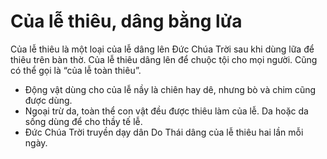 # Của lễ thiêu, dâng bằng lửa

Của lễ thiêu là một loại của lễ dâng lên Đức Chúa Trời sau khi dùng lữa để thiêu trên bàn thờ.  Của lễ thiêu dâng lên để chuộc tội cho mọi người.  Cũng có thể gọi là “của lễ toàn thiêu”.
- Động vật dùng cho của lễ nầy là chiên hay dê, nhưng bò và chim cũng được dùng.
- Ngoại trừ da, toàn thể con vật đều được thiêu làm của lễ.  Da hoặc da sống dùng để cho thầy tế lễ.
- Đức Chúa Trời truyền dạy dân Do Thái dâng của lễ thiêu hai lần mỗi ngày.

